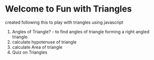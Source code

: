 # Welcome to Fun with Triangles
created following this to play with triangles using javascript
1. Angles of Triangle? - to find angles of triangle forming a right angled triangle.
1. calculate hypotenuse of triangle
1. calculate Area of triangle
1. Quiz on Triangles

